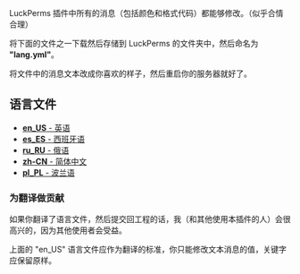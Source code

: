 LuckPerms 插件中所有的消息（包括颜色和格式代码）都能够修改。（似乎合情合理）

将下面的文件之一下载然后存储到 LuckPerms 的文件夹中，然后命名为 **"lang.yml"**。

将文件中的消息文本改成你喜欢的样子，然后重启你的服务器就好了。

## 语言文件

- [**en_US** - 英语](https://github.com/lucko/LuckPerms/blob/master/.locale/en_US.yml)
- [**es_ES** - 西班牙语](https://github.com/lucko/LuckPerms/blob/master/.locale/es_ES.yml)
- [**ru_RU** - 俄语](https://github.com/lucko/LuckPerms/blob/master/.locale/ru_RU.yml)
- [**zh-CN** - 简体中文](https://github.com/lucko/LuckPerms/blob/master/.locale/zh-CN.yml)
- [**pl_PL** - 波兰语](https://github.com/lucko/LuckPerms/blob/master/.locale/pl_PL.yml)

### 为翻译做贡献

如果你翻译了语言文件，然后提交回工程的话，我（和其他使用本插件的人）会很高兴的，因为其他使用者会受益。

上面的 "en_US" 语言文件应作为翻译的标准，你只能修改文本消息的值，关键字应保留原样。
